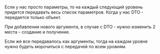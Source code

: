 Если у нас просто параметры, то на каждый следующий уровень придется передавать весь список параметров. Когда у нас DTO - передается только объект.

При добавлении нового аргумента, в случае с DTO - нужно изменить 2 места - создание и получение. 

Если же все передавалось как аргументы, тогда на каждом уровне нужно будеть морочиться с передачей по всем уровням.
